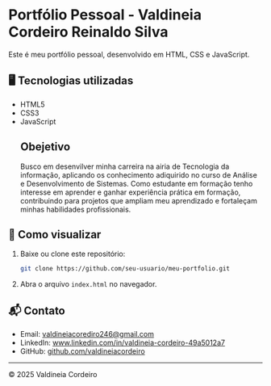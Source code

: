 # Portfólio Pessoal - Valdineia Cordeiro Reinaldo Silva

Este é meu portfólio pessoal, desenvolvido em HTML, CSS e JavaScript.

## 🖥️ Tecnologias utilizadas
- HTML5
- CSS3
- JavaScript
  ## Obejetivo
  Busco em desenvilver minha carreira na airia de Tecnologia da informação,
  aplicando os conhecimento adiquirido no curso de Análise e Desenvolvimento de Sistemas. Como estudante em formação tenho interesse em aprender e ganhar experiência prática em formação, contribuindo para projetos que ampliam meu aprendizado e fortaleçam minhas habilidades profissionais.

## 🚀 Como visualizar
1. Baixe ou clone este repositório:
   ```bash
   git clone https://github.com/seu-usuario/meu-portfolio.git
   ```
2. Abra o arquivo `index.html` no navegador.

## 📬 Contato
- Email: valdineiacorediro246@gmail.com
- LinkedIn: www.linkedin.com/in/valdineia-cordeiro-49a5012a7 
- GitHub: [github.com/valdineiacordeiro](https://github.com/tiagosantos)

---
© 2025 Valdineia Cordeiro
